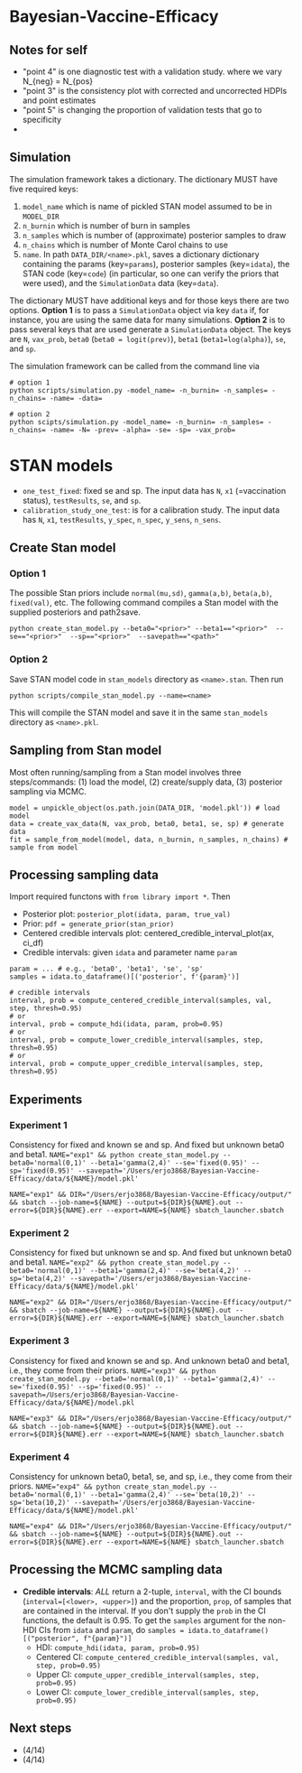 # Bayesian-Vaccine-Efficacy

## Notes for self
- "point 4" is one diagnostic test with a validation study. where we vary N_{neg} = N_{pos}
- "point 3" is the consistency plot with corrected and uncorrected HDPIs and point estimates
- "point 5" is changing the proportion of validation tests that go to specificity
- 

## Simulation
The simulation framework takes a dictionary. The dictionary MUST have five required keys: 
1. `model_name` which is name of pickled STAN model assumed to be in `MODEL_DIR`
1. `n_burnin` which is number of burn in samples
1. `n_samples` which is number of (approximate) posterior samples to draw
1. `n_chains` which is number of Monte Carol chains to use
1. `name`. In path `DATA_DIR/<name>.pkl`, saves a dictionary  dictionary containing the params (key=`params`), posterior samples (key=`idata`), the STAN code (key=`code`) (in particular, so one can verify the priors that were used), and the `SimulationData` data (key=`data`).

The dictionary MUST have additional keys and for those keys there are two options. **Option 1** is to pass a `SimulationData` object via key `data` if, for instance, you  are using the same data for many simulations. **Option 2** is to pass several keys that are used generate a `SimulationData` object. The keys are `N`, `vax_prob`, `beta0` (`beta0 = logit(prev)`), `beta1` (`beta1=log(alpha)`), `se`, and `sp`.

The simulation framework can be called from the command line via
```
# option 1
python scripts/simulation.py -model_name= -n_burnin= -n_samples= -n_chains= -name= -data=

# option 2
python scipts/simulation.py -model_name= -n_burnin= -n_samples= -n_chains= -name= -N= -prev= -alpha= -se= -sp= -vax_prob=
```

# STAN models
- `one_test_fixed`: fixed se and sp. The input data has `N`, `x1` (=vaccination status), `testResults`, `se`, and `sp`. 
- `calibration_study_one_test`: is for a calibration study. The input data has `N`, `x1`, `testResults`, `y_spec`, `n_spec`, `y_sens`, `n_sens`. 


## Create Stan model
### Option 1
The possible Stan priors include `normal(mu,sd)`, `gamma(a,b)`, `beta(a,b)`, `fixed(val)`, etc. The following command compiles a Stan model with the supplied posteriors and path2save.

`python create_stan_model.py --beta0="<prior>" --beta1=="<prior>"  --se=="<prior>"  --sp=="<prior>"  --savepath=="<path>"`

### Option 2
Save STAN model code in `stan_models` directory as `<name>.stan`. Then run 
```
python scripts/compile_stan_model.py --name=<name>
```
This will compile the STAN model and save it in the same `stan_models` directory as `<name>.pkl`.

## Sampling from Stan model
Most often running/sampling from a Stan model involves three steps/commands: (1) load the model, (2) create/supply data, (3) posterior sampling via MCMC.
```
model = unpickle_object(os.path.join(DATA_DIR, 'model.pkl')) # load model  
data = create_vax_data(N, vax_prob, beta0, beta1, se, sp) # generate data
fit = sample_from_model(model, data, n_burnin, n_samples, n_chains) # sample from model
```

## Processing sampling data
Import required functons with `from library import *`. Then
- Posterior plot: `posterior_plot(idata, param, true_val)`
- Prior: `pdf = generate_prior(stan_prior)`
- Centered credible intervals plot: centered_credible_interval_plot(ax, ci_df)
- Credible intervals: given `idata` and parameter name `param`
```
param = ... # e.g., 'beta0', 'beta1', 'se', 'sp'
samples = idata.to_dataframe()[('posterior', f'{param}')]

# credible intervals
interval, prob = compute_centered_credible_interval(samples, val, step, thresh=0.95)
# or
interval, prob = compute_hdi(idata, param, prob=0.95)
# or 
interval, prob = compute_lower_credible_interval(samples, step, thresh=0.95)
# or 
interval, prob = compute_upper_credible_interval(samples, step, thresh=0.95)
```

## Experiments
### Experiment 1
Consistency for fixed and known se and sp. And fixed but unknown beta0 and beta1. 
`NAME="exp1" && python create_stan_model.py --beta0='normal(0,1)' --beta1='gamma(2,4)' --se='fixed(0.95)' --sp='fixed(0.95)' --savepath='/Users/erjo3868/Bayesian-Vaccine-Efficacy/data/${NAME}/model.pkl'`

`NAME="exp1" && DIR="/Users/erjo3868/Bayesian-Vaccine-Efficacy/output/" && sbatch --job-name=${NAME} --output=${DIR}${NAME}.out --error=${DIR}${NAME}.err --export=NAME=${NAME} sbatch_launcher.sbatch`

### Experiment 2
Consistency for fixed but unknown se and sp. And fixed but unknown beta0 and beta1. 
`NAME="exp2" && python create_stan_model.py --beta0='normal(0,1)' --beta1='gamma(2,4)' --se='beta(4,2)' --sp='beta(4,2)' --savepath='/Users/erjo3868/Bayesian-Vaccine-Efficacy/data/${NAME}/model.pkl'`

`NAME="exp2" && DIR="/Users/erjo3868/Bayesian-Vaccine-Efficacy/output/" && sbatch --job-name=${NAME} --output=${DIR}${NAME}.out --error=${DIR}${NAME}.err --export=NAME=${NAME} sbatch_launcher.sbatch`

### Experiment 3
Consistency for fixed and known se and sp. And unknown beta0 and beta1, i.e., they come from their priors.
`NAME="exp3" && python create_stan_model.py --beta0='normal(0,1)' --beta1='gamma(2,4)' --se='fixed(0.95)' --sp='fixed(0.95)' --savepath=/Users/erjo3868/Bayesian-Vaccine-Efficacy/data/${NAME}/model.pkl`

`NAME="exp3" && DIR="/Users/erjo3868/Bayesian-Vaccine-Efficacy/output/" && sbatch --job-name=${NAME} --output=${DIR}${NAME}.out --error=${DIR}${NAME}.err --export=NAME=${NAME} sbatch_launcher.sbatch`

### Experiment 4
Consistency for unknown beta0, beta1, se, and sp, i.e., they come from their priors.
`NAME="exp4" && python create_stan_model.py --beta0='normal(0,1)' --beta1='gamma(2,4)' --se='beta(10,2)' --sp='beta(10,2)' --savepath='/Users/erjo3868/Bayesian-Vaccine-Efficacy/data/${NAME}/model.pkl'`

`NAME="exp4" && DIR="/Users/erjo3868/Bayesian-Vaccine-Efficacy/output/" && sbatch --job-name=${NAME} --output=${DIR}${NAME}.out --error=${DIR}${NAME}.err --export=NAME=${NAME} sbatch_launcher.sbatch`


## Processing the MCMC sampling data
- **Credible intervals**: *ALL* return a 2-tuple, `interval`, with the CI bounds (`interval=[<lower>, <upper>]`) and the proportion, `prop`, of samples that are contained in the interval. If you don't supply the `prob` in the CI functions, the default is 0.95. To get the `samples` argument for the non-HDI CIs from `idata` and `param`, do `samples = idata.to_dataframe()[("posterior", f"{param}")]`
    - HDI: `compute_hdi(idata, param, prob=0.95)`
    - Centered CI: `compute_centered_credible_interval(samples, val, step, prob=0.95)`
    - Upper CI: `compute_upper_credible_interval(samples, step, prob=0.95)`
    - Lower CI: `compute_lower_credible_interval(samples, step, prob=0.95)`  

## Next steps
- (4/14) 
- (4/14)